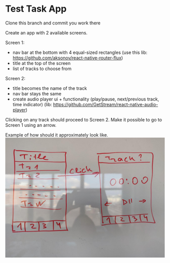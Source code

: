 # Test Task App

Clone this branch and commit you work there

Create an app with 2 available screens.

Screen 1:

- nav bar at the bottom with 4 equal-sized rectangles (use this lib: https://github.com/aksonov/react-native-router-flux)
- title at the top of the screen
- list of tracks to choose from

Screen 2:

- title becomes the name of the track
- nav bar stays the same
- create audio player ui + functionality (play/pause, next/previous track, time indicator) (lib: https://github.com/GetStream/react-native-audio-player)

Clicking on any track should proceed to Screen 2. Make it possible to go to Screen 1 using an arrow.

Example of how should it approximately look like.
![Example](./example.jpg)
